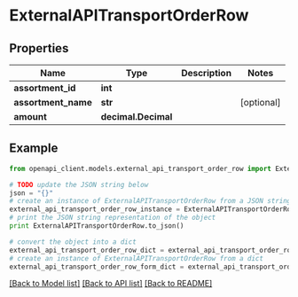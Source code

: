 # ExternalAPITransportOrderRow


## Properties
Name | Type | Description | Notes
------------ | ------------- | ------------- | -------------
**assortment_id** | **int** |  | 
**assortment_name** | **str** |  | [optional] 
**amount** | **decimal.Decimal** |  | 

## Example

```python
from openapi_client.models.external_api_transport_order_row import ExternalAPITransportOrderRow

# TODO update the JSON string below
json = "{}"
# create an instance of ExternalAPITransportOrderRow from a JSON string
external_api_transport_order_row_instance = ExternalAPITransportOrderRow.from_json(json)
# print the JSON string representation of the object
print ExternalAPITransportOrderRow.to_json()

# convert the object into a dict
external_api_transport_order_row_dict = external_api_transport_order_row_instance.to_dict()
# create an instance of ExternalAPITransportOrderRow from a dict
external_api_transport_order_row_form_dict = external_api_transport_order_row.from_dict(external_api_transport_order_row_dict)
```
[[Back to Model list]](../README.md#documentation-for-models) [[Back to API list]](../README.md#documentation-for-api-endpoints) [[Back to README]](../README.md)


